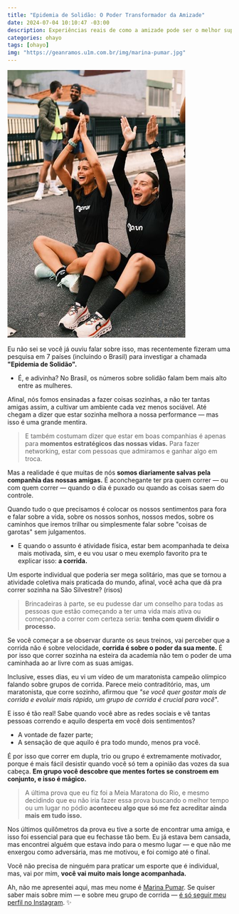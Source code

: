 ```yaml
---
title: "Epidemia de Solidão: O Poder Transformador da Amizade"
date: 2024-07-04 10:10:47 -03:00
description: Experiências reais de como a amizade pode ser o melhor suporte durante desafios pessoais e esportivos.
categories: ohayo
tags: [ohayo]
img: "https://geanramos.u1m.com.br/img/marina-pumar.jpg"
---
```


![Epidemia de Solidão: O Poder Transformador da Amizade](./img/marina-pumar-2.jpg)

Eu não sei se você já ouviu falar sobre isso, mas recentemente fizeram uma pesquisa em 7 países (incluindo o Brasil) para investigar a chamada  **"Epidemia de Solidão".**

-   É, e adivinha? No Brasil, os números sobre solidão falam bem mais alto entre as mulheres.
    

Afinal, nós fomos ensinadas a fazer coisas sozinhas, a não ter tantas amigas assim, a cultivar um ambiente cada vez menos sociável. Até chegam a dizer que estar sozinha melhora a nossa performance — mas isso é uma grande mentira.

> E também costumam dizer que estar em boas companhias é apenas para 
> **momentos estratégicos das nossas vidas.**  Para fazer networking, estar com pessoas que admiramos e ganhar algo em troca.

Mas a realidade é que muitas de nós  **somos diariamente salvas pela companhia das nossas amigas.**  É aconchegante ter pra quem correr — ou com quem correr — quando o dia é puxado ou quando as coisas saem do controle.

Quando tudo o que precisamos é colocar os nossos sentimentos para fora e falar sobre a vida, sobre os nossos sonhos, nossos medos, sobre os caminhos que iremos trilhar ou simplesmente falar sobre "coisas de garotas" sem julgamentos.

-   E quando o assunto é atividade física, estar bem acompanhada te deixa mais motivada, sim, e eu vou usar o meu exemplo favorito pra te explicar isso:  **a corrida.**
    

Um esporte individual que poderia ser mega solitário, mas que se tornou a atividade coletiva mais praticada do mundo, afinal, você acha que dá pra correr sozinha na São Silvestre? (risos)

> Brincadeiras à parte, se eu pudesse dar um conselho para todas as
> pessoas que estão começando a ter uma vida mais ativa ou começando a
> correr com certeza seria:  **tenha com quem dividir o processo.**

Se você começar a se observar durante os seus treinos, vai perceber que a corrida não é sobre velocidade,  **corrida é sobre o poder da sua mente.**  É por isso que correr sozinha na esteira da academia não tem o poder de uma caminhada ao ar livre com as suas amigas.

Inclusive, esses dias, eu vi um vídeo de um maratonista campeão olímpico falando sobre grupos de corrida. Parece meio contraditório, mas, um maratonista, que corre sozinho, afirmou que  _"se você quer gostar mais de corrida e evoluir mais rápido, um grupo de corrida é crucial para você_".

E isso é tão real! Sabe quando você abre as redes sociais e vê tantas pessoas correndo e aquilo desperta em você dois sentimentos?

-   A vontade de fazer parte;
-   A sensação de que aquilo é pra todo mundo, menos pra você.
    

É por isso que correr em dupla, trio ou grupo é extremamente motivador, porque é mais fácil desistir quando você só tem a opinião das vozes da sua cabeça.  **Em grupo você descobre que mentes fortes se constroem em conjunto, e isso é mágico.**

> A última prova que eu fiz foi a Meia Maratona do Rio, e mesmo
> decidindo que eu não iria fazer essa prova buscando o melhor tempo ou
> um lugar no pódio  **aconteceu algo que só me fez acreditar ainda mais
> em tudo isso.**

Nos últimos quilômetros da prova eu tive a sorte de encontrar uma amiga, e isso foi essencial para que eu fechasse tão bem. Eu já estava bem cansada, mas encontrei alguém que estava indo para o mesmo lugar — e que não me enxergou como adversária, mas me motivou, e foi comigo até o final.

Você não precisa de ninguém para praticar um esporte que é individual, mas, vai por mim,  **você vai muito mais longe acompanhada.**

 Ah, não me apresentei aqui, mas meu nome é [Marina Pumar](https://www.instagram.com/marinapumar/).
 Se quiser saber mais sobre mim  — e sobre meu grupo de corrida  —  [é só seguir meu perfil no Instagram](https://www.instagram.com/marinapumar/). ✨
